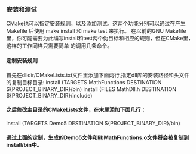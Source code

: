 ### 安装和测试

CMake也可以指定安装规则，以及添加测试。这两个功能分别可以通过在产生 Makefile 后使用 make install 和 make test 来执行。
在以前的GNU Makefile里，你可能需要为此编写install和test两个伪目标和相应的规则，但在CMake里，这样的工作同样只需要简单
的调用几条命令。

#### 定制安装规则
首先在dlldir/CMakeLists.txt文件里添加下面两行,指定dll库的安装路径和头文件的复制目标目录:
install (TARGETS MathFunctions DESTINATION ${PROJECT_BINARY_DIR}/bin)
install (FILES MathDll.h DESTINATION ${PROJECT_BINARY_DIR}/include)

#### 之后修改主目录的CMakeLists文件，在末尾添加下面几行：
install (TARGETS Demo5 DESTINATION ${PROJECT_BINARY_DIR}/bin)

#### 通过上面的定制，生成的Demo5文件和libMathFunctions.o文件将会被复制到install/bin中。
